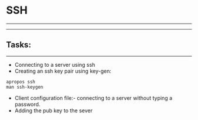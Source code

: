 # SSH
---
---
## Tasks:
---
- Connecting to a server using ssh
- Creating an ssh key pair using key-gen:
```
apropos ssh
man ssh-keygen
```
- Client configuration file:- connecting to a server without typing a password.
- Adding the pub key to the sever
